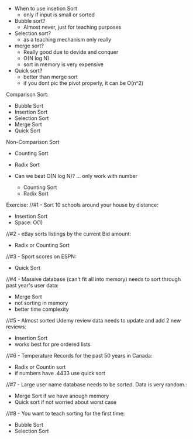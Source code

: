 - When to use insetion Sort
    - only if input is small or sorted
- Bubble sort?
    - Almost never, just for teaching purposes
- Selection sort?
    - as a teaching mechanism only really
- merge sort?
    - Really good due to devide and conquer
    - O(N log N)
    - sort in memory is very expensive
- Quick sort?
    - better than merge sort
    - if you dont pic the pivot properly, it can be O(n^2)

Comparison Sort:
- Bubble Sort
- Insertion Sort
- Selection Sort
- Merge Sort
- Quick Sort

Non-Comparison Sort
- Counting Sort
- Radix Sort

- Can we beat O(N log N)? ... only work with number
    - Counting Sort
    - Radix Sort

Exercise:
//#1 - Sort 10 schools around your house by distance: 
- Insertion Sort
- Space: O(1)

//#2 - eBay sorts listings by the current Bid amount: 
- Radix or Counting Sort

//#3 - Sport scores on ESPN:
- Quick Sort

//#4 - Massive database (can't fit all into memory) needs to sort through past year's user data:
- Merge Sort
- not sorting in memory
- better time complexity

//#5 - Almost sorted Udemy review data needs to update and add 2 new reviews:
- Insertion Sort
- works best for pre ordered lists

//#6 - Temperature Records for the past 50 years in Canada:
- Radix or Countin sort
- if numbers have .4433 use quick sort

//#7 - Large user name database needs to be sorted. Data is very random.:
- Merge Sort if we have anough memory
- Quick sort if not worried about worst case

//#8 - You want to teach sorting for the first time:
- Bubble Sort
- Selection Sort

